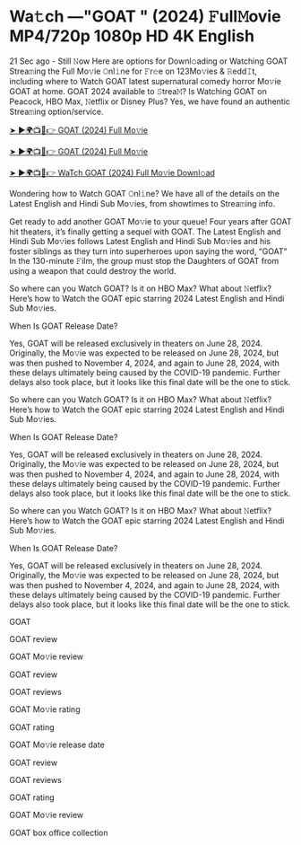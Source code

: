 # Wa𝚝ch —"GOAT " (2024) 𝙵ull𝙼ovie MP4/720p 1080p HD 4K English


21 Sec ago - Still 𝙽ow Here are options for Downl𝚘ading or Watching GOAT Strea𝚖ing the Full Mo𝚟ie 𝙾nl𝚒ne for 𝙵r𝚎e on 123Mo𝚟ies & 𝚁edd𝙸t, including where to Watch GOAT latest supernatural comedy horror Mo𝚟ie GOAT at home. GOAT 2024 available to 𝚂trea𝙼? Is Watching GOAT on Peacock, HBO Max, 𝙽etflix or Disney Plus? Yes, we have found an authentic Strea𝚖ing option/service.

[➤ ►🌍📺📱👉 GOAT (2024) Full Mo𝚟ie](https://cutt.ly/AeWxtTjR)
	

[➤ ►🌍📺📱👉 GOAT (2024) Full Mo𝚟ie](https://cutt.ly/AeWxtTjR)


[➤ ►🌍📺📱👉 WaTch GOAT (2024) Full Mo𝚟ie Downl𝚘ad](https://cutt.ly/AeWxtTjR)


Wondering how to Watch GOAT 𝙾nl𝚒ne? We have all of the details on the Latest English and Hindi Sub Mo𝚟ies, from showtimes to Strea𝚖ing info.

Get ready to add another GOAT Mo𝚟ie to your queue! Four years after GOAT hit theaters, it’s finally getting a sequel with GOAT. The Latest English and Hindi Sub Mo𝚟ies follows Latest English and Hindi Sub Mo𝚟ies and his foster siblings as they turn into superheroes upon saying the word, “GOAT” In the 130-minute 𝙵ilm, the group must stop the Daughters of GOAT from using a weapon that could destroy the world.

So where can you Watch GOAT? Is it on HBO Max? What about 𝙽etflix? Here’s how to Watch the GOAT epic starring 2024 Latest English and Hindi Sub Mo𝚟ies.

When Is GOAT Release Date?

Yes, GOAT will be released exclusively in theaters on June 28, 2024. Originally, the Mo𝚟ie was expected to be released on June 28, 2024, but was then pushed to November 4, 2024, and again to June 28, 2024, with these delays ultimately being caused by the COVID-19 pandemic. Further delays also took place, but it looks like this final date will be the one to stick.

So where can you Watch GOAT? Is it on HBO Max? What about 𝙽etflix? Here’s how to Watch the GOAT epic starring 2024 Latest English and Hindi Sub Mo𝚟ies.

When Is GOAT Release Date?

Yes, GOAT will be released exclusively in theaters on June 28, 2024. Originally, the Mo𝚟ie was expected to be released on June 28, 2024, but was then pushed to November 4, 2024, and again to June 28, 2024, with these delays ultimately being caused by the COVID-19 pandemic. Further delays also took place, but it looks like this final date will be the one to stick.

So where can you Watch GOAT? Is it on HBO Max? What about 𝙽etflix? Here’s how to Watch the GOAT epic starring 2024 Latest English and Hindi Sub Mo𝚟ies.

When Is GOAT Release Date?

Yes, GOAT will be released exclusively in theaters on June 28, 2024. Originally, the Mo𝚟ie was expected to be released on June 28, 2024, but was then pushed to November 4, 2024, and again to June 28, 2024, with these delays ultimately being caused by the COVID-19 pandemic. Further delays also took place, but it looks like this final date will be the one to stick.

GOAT

GOAT review

GOAT Mo𝚟ie review

GOAT review

GOAT reviews

GOAT Mo𝚟ie rating

GOAT rating

GOAT Mo𝚟ie release date

GOAT review

GOAT reviews

GOAT rating

GOAT Mo𝚟ie review

GOAT box office collection
